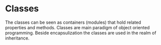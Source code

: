 # Classes

The classes can be seen as containers (modules) that hold related properties and methods. Classes are main paradigm of object oriented programming. Beside encapsulization the classes are used in the realm of inheritance.
